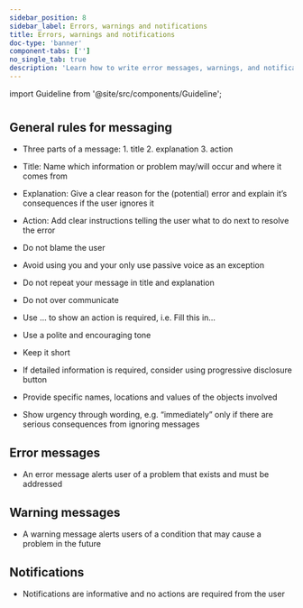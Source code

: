 ```yaml
---
sidebar_position: 8
sidebar_label: Errors, warnings and notifications
title: Errors, warnings and notifications
doc-type: 'banner'
component-tabs: ['']
no_single_tab: true
description: 'Learn how to write error messages, warnings, and notifications that are helpful and user-friendly. This subchapter provides strategies for communicating issues and alerts in a way that guides users towards solutions.'
---
```


import Guideline from '@site/src/components/Guideline';

#

## General rules for messaging

- Three parts of a message: 1. title 2. explanation 3. action

- Title: Name which information or problem may/will occur and where it comes from

- Explanation: Give a clear reason for the (potential) error and explain it’s consequences if the user ignores it

- Action: Add clear instructions telling the user what to do next to resolve the error

- Do not blame the user

- Avoid using you and your only use passive voice as an exception

- Do not repeat your message in title and explanation

- Do not over communicate

- Use … to show an action is required, i.e. Fill this in…

- Use a polite and encouraging tone

- Keep it short

- If detailed information is required, consider using progressive disclosure button

- Provide specific names, locations and values of the objects involved

- Show urgency through wording, e.g. “immediately” only if there are serious consequences from ignoring messages

## Error messages

- An error message alerts user of a problem that exists and must be addressed

<div class="d-flex flex-wrap">
<span class="m-2">
<Guideline do label='System error: You’re offline. Check your connection and try again.'></Guideline>
<Guideline do label='File error: We cannot upload this file. Try uploading again.'></Guideline>
<Guideline do label='Permission error: To carry out this task, you need more permissions. Contact admin to change permissions. '></Guideline>
<Guideline do={false} label='What did you do!?'></Guideline>
<Guideline do={false} label='The email address you entered does not match the required format. Please enter your email address using the standard format.'></Guideline>
<Guideline do={false} label='You have failed to delete the device.'></Guideline>
<Guideline do={false} label='Error 404'></Guideline>
<Guideline do={false} label='Value out of range.'></Guideline>
<Guideline do={false} label='File not found.'></Guideline>
<Guideline do={false} label='Title: Input error'></Guideline>
<Guideline do={false} label='Explanation: Input error detected.'></Guideline>
<Guideline do={false} label='Action: Try again.'></Guideline>
</span>
</div>

## Warning messages

- A warning message alerts users of a condition that may cause a problem in the future

<div class="d-flex flex-wrap">
<span class="m-2">
<Guideline do label='Title: You have not saved all documents'></Guideline>
<Guideline do label='Explanation: You have to save all documents'></Guideline>
<Guideline do label='Action: (Ok button)'></Guideline>
</span>
</div>

## Notifications

- Notifications are informative and no actions are required from the user

<div class="d-flex flex-wrap">
<span class="m-2">
<Guideline do label='Access Point 2 is connected.'></Guideline>
<Guideline do={false} label='Access Point connection failed. Try again.'></Guideline>
</span>

<span class="m-2">
<Guideline do label='Changes are saved automatically.'></Guideline>
<Guideline do={false} label='No rows to show.'></Guideline>
</span>
</div>
